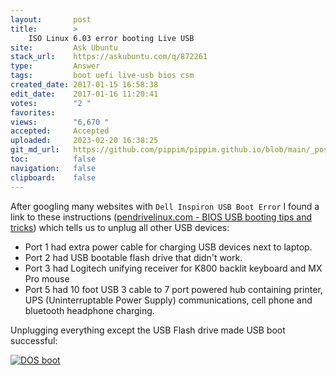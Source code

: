 ```yaml
---
layout:       post
title:        >
    ISO Linux 6.03 error booting Live USB
site:         Ask Ubuntu
stack_url:    https://askubuntu.com/q/872261
type:         Answer
tags:         boot uefi live-usb bios csm
created_date: 2017-01-15 16:58:38
edit_date:    2017-01-16 11:20:41
votes:        "2 "
favorites:    
views:        "6,670 "
accepted:     Accepted
uploaded:     2023-02-20 16:38:25
git_md_url:   https://github.com/pippim/pippim.github.io/blob/main/_posts/2017/2017-01-15-ISO-Linux-6.03-error-booting-Live-USB.md
toc:          false
navigation:   false
clipboard:    false
---
```


After googling many websites with `Dell Inspiron USB Boot Error` I found a link to these instructions ([pendrivelinux.com - BIOS USB booting tips and tricks][1]) which tells us to unplug all other USB devices:

 - Port 1 had extra power cable for charging USB devices next to laptop.
 - Port 2 had USB bootable flash drive that didn't work.
 - Port 3 had Logitech unifying receiver for K800 backlit keyboard and MX Pro mouse
 - Port 5 had 10 foot USB 3 cable to 7 port powered hub containing printer, UPS (Uninterruptable Power Supply) communications, cell phone and bluetooth headphone charging.

Unplugging everything except the USB Flash drive made USB boot successful:

[![DOS boot][2]][2]


  [1]: https://www.pendrivelinux.com/bios-usb-booting-tips-and-tricks/#more-38
  [2]: https://i.stack.imgur.com/PawdG.jpg
